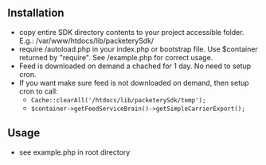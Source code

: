 ## Installation

- copy entire SDK directory contents to your project accessible folder. E.g.: /var/www/htdocs/lib/packeterySdk/
- require /autoload.php in your index.php or bootstrap file. Use $container returned by "require". See /example.php for correct usage.
- Feed is downloaded on demand a chached for 1 day. No need to setup cron.
- If you want make sure feed is not downloaded on demand, then setup cron to call:
  - `Cache::clearAll('/htdocs/lib/packeterySdk/temp');`
  - `$container->getFeedServiceBrain()->getSimpleCarrierExport();`
  
## Usage

- see example.php in root directory

